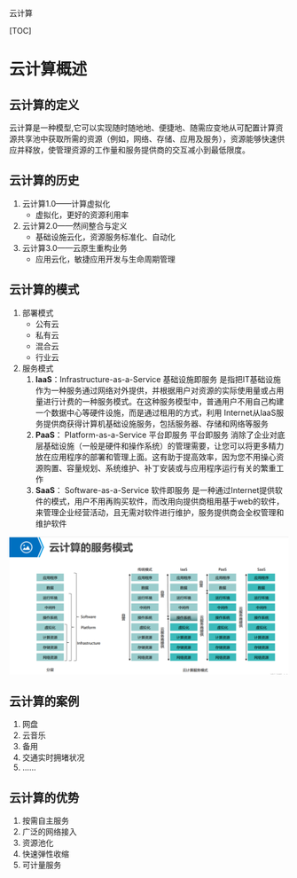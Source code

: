 云计算

[TOC]

# 云计算概述

## 云计算的定义

云计算是一种模型,它可以实现随时随地地、便捷地、随需应变地从可配置计算资源共享池中获取所需的资源（例如，网络、存储、应用及服务），资源能够快速供应并释放，使管理资源的工作量和服务提供商的交互减小到最低限度。

## 云计算的历史

1. 云计算1.0——计算虚拟化
   - 虚拟化，更好的资源利用率
2. 云计算2.0——然间整合与定义
   - 基础设施云化，资源服务标准化、自动化
3. 云计算3.0——云原生重构业务
   - 应用云化，敏捷应用开发与生命周期管理

## 云计算的模式

1. 部署模式
   - 公有云
   - 私有云
   - 混合云
   - 行业云
2. 服务模式
   1. **IaaS**：Infrastructure-as-a-Service   基础设施即服务
      是指把IT基础设施作为一种服务通过网络对外提供，并根据用户对资源的实际使用量或占用量进行计费的一种服务模式。在这种服务模型中，普通用户不用自己构建一个数据中心等硬件设施，而是通过租用的方式，利用 Internet从IaaS服务提供商获得计算机基础设施服务，包括服务器、存储和网络等服务
   2. **PaaS**： Platform-as-a-Service      平台即服务
      平台即服务 消除了企业对底层基础设施（一般是硬件和操作系统）的管理需要，让您可以将更多精力放在应用程序的部署和管理上面。这有助于提高效率，因为您不用操心资源购置、容量规划、系统维护、补丁安装或与应用程序运行有关的繁重工作
   3. **SaaS**： Software-as-a-Service            软件即服务
      是一种通过Internet提供软件的模式，用户不用再购买软件，而改用向提供商租用基于web的软件，来管理企业经营活动，且无需对软件进行维护，服务提供商会全权管理和维护软件

![image-20221124095452764](img/云计算-知识点/image-20221124095452764.png)



## 云计算的案例

1. 网盘
2. 云音乐
3. 备用
4. 交通实时拥堵状况
5. ……

## 云计算的优势

1. 按需自主服务
2. 广泛的网络接入
3. 资源池化
4. 快速弹性收缩
5. 可计量服务